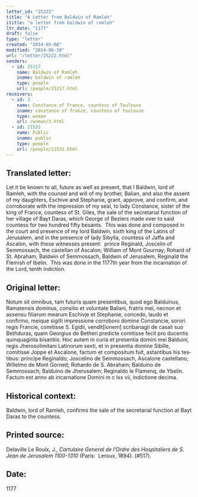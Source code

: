 ```yaml
---
letter_id: "25222"
title: "A Letter from Baldwin of Ramleh"
ititle: "a letter from baldwin of ramleh"
ltr_date: "1177"
draft: false
type: "letter"
created: "2014-05-08"
modified: "2014-06-30"
url: "/letter/25222.html"
senders:
  - id: 25217
    name: Baldwin of Ramleh
    iname: baldwin of ramleh
    type: people
    url: /people/25217.html
receivers:
  - id: 3
    name: Constance of France, countess of Toulouse
    iname: constance of france, countess of toulouse
    type: woman
    url: /woman/3.html
  - id: 21531
    name: Public
    iname: public
    type: people
    url: /people/21531.html
---
```

<h2> Translated letter:</h2><p>Let it be known to all, future as well as present, that I Baldwin, lord of Ramleh, with the counsel and will of my brother, Balian, and also the assent of my daughters, Eschive and Stephanie, grant, approve, and confirm, and corroborate with the impression of my seal, to lady Constance, sister of the king of France, countess of St. Giles, the sale of the secretarial function of her village of Bayt Daras, which George of Beziers made over to said countess for two hundred fifty besants.&nbsp; This was done and composed in the court and presence of my lord Baldwin, sixth king of the Latins of Jerusalem, and in the presence of lady Sibylla, countess of Jaffa and Ascalon, with these witnesses present:&nbsp; prince Reginald, Joscelin of Semmossach, the castellan of Ascalon; William of Mont Gournay; Rohard of St. Abraham, Baldwin of Semmossach, Baldwin of Jerusalem, Reginald the Flemish of Ibelin.&nbsp; This was done in the 1177th year from the incarnation of the Lord, tenth indiction.&nbsp;</p><h2 class="mt-4"> Original letter:</h2><p>Notum sit omnibus, tam futuris quam presentibus, quod ego Balduinus, Ramat­ensis dominus, consilio et voluntate Baliani, fratris mei, necnon et assensu filiarum mearum Eschivje et Stephanie, concedo, laudo et confirmo, meique sigilli impressione corroboro domine Constancie, sorori regis Francie, comitisse S. Egidii, vendit[ionem] scribanagii de casali suo Bethduras, quam Georgius de Betheri predicte comitisse fecit pro ducentis quinquaginta bisantiis. Hoc autem in curia et presentia domini mei Balduini, regis Jherosolimitani Latinorum sexti, et in presentia domine Sibille, comitisse Joppe et Ascalone, factum et compositum fuit, astantibus his tes­tibus: principe Reginaldo; Joscelino de Semmossach, Ascalone castellano; Willelmo de Mont Gorneit; Rohardo de S. Abraham; Balduino de Semmossach; Baldui­no de Jherusalem; Reginaldo le Flamenq, de Ybelin. Factum est anno ab incarna­tione Domini m c lxx vii, indictione decima.</p><h2 class="mt-4"> Historical context:</h2><p>Baldwin, lord of Ramleh, confirms the sale of the secretarial function at Bayt Daras to the countess.</p><h2 class="mt-4"> Printed source:</h2><p>Delaville Le Roulx, J., <i>Cartulaire General de l’Ordre des Hospitaliers de S. Jean de Jerusalem 1100-1310</i> (Paris:&nbsp; Leroux, 1894). (#517).</p><h2 class="mt-4"> Date:</h2>1177